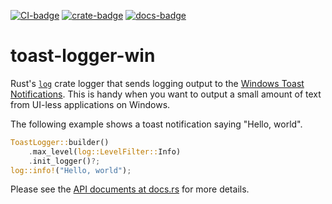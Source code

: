[![CI-badge]][CI]
[![crate-badge]][crate]
[![docs-badge]][docs]

[CI-badge]: https://github.com/kojiishi/toast-logger-win/actions/workflows/rust-ci.yml/badge.svg
[CI]: https://github.com/kojiishi/toast-logger-win/actions/workflows/rust-ci.yml
[crate-badge]: https://img.shields.io/crates/v/toast-logger-win.svg
[crate]: https://crates.io/crates/toast-logger-win
[docs-badge]: https://docs.rs/toast-logger-win/badge.svg
[docs]: https://docs.rs/toast-logger-win/

# toast-logger-win

Rust's [`log`] crate logger that sends logging output
to the [Windows Toast Notifications].
This is handy when you want to output a small amount of text
from UI-less applications on Windows.

The following example shows a toast notification saying "Hello, world".
```rust
ToastLogger::builder()
    .max_level(log::LevelFilter::Info)
    .init_logger()?;
log::info!("Hello, world");
```

Please see the [API documents at docs.rs][docs] for more details.

[`log`]: https://crates.io/crates/log
[Windows Toast Notifications]: https://learn.microsoft.com/windows/apps/design/shell/tiles-and-notifications/toast-notifications-overview